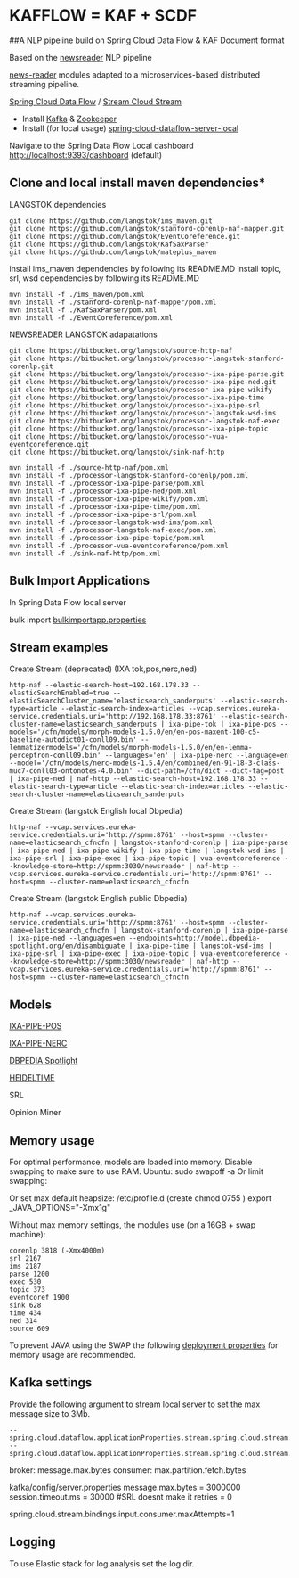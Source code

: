 # KAFFLOW = KAF + SCDF
##A NLP pipeline build on Spring Cloud Data Flow & KAF Document format
 
Based on the [newsreader](http://www.newsreader-project.eu/) NLP pipeline

[news-reader](http://www.newsreader-project.eu/) modules adapted to a microservices-based distributed streaming pipeline. 

[Spring Cloud Data Flow](https://cloud.spring.io/spring-cloud-dataflow/) / [Stream Cloud Stream](http://docs.spring.io/spring-cloud-stream/docs/current-SNAPSHOT/reference/htmlsingle/) 


- Install [Kafka](https://kafka.apache.org/) & [Zookeeper](https://zookeeper.apache.org/)
- Install (for local usage) [spring-cloud-dataflow-server-local](https://github.com/spring-cloud/spring-cloud-dataflow/tree/master/spring-cloud-dataflow-server-local)

Navigate to the Spring Data Flow Local dashboard [http://localhost:9393/dashboard](http://localhost:9393/dashboard) (default)

## Clone and local install maven dependencies* ##

LANGSTOK dependencies

	git clone https://github.com/langstok/ims_maven.git
	git clone https://github.com/langstok/stanford-corenlp-naf-mapper.git
	git clone https://github.com/langstok/EventCoreference.git
	git clone https://github.com/langstok/KafSaxParser
	git clone https://github.com/langstok/mateplus_maven

install ims_maven dependencies by following its README.MD
install topic, srl, wsd dependencies by following its README.MD


	mvn install -f ./ims_maven/pom.xml 
	mvn install -f ./stanford-corenlp-naf-mapper/pom.xml
	mvn install -f ./KafSaxParser/pom.xml
	mvn install -f ./EventCoreference/pom.xml 


NEWSREADER LANGSTOK adapatations

    git clone https://bitbucket.org/langstok/source-http-naf
    git clone https://bitbucket.org/langstok/processor-langstok-stanford-corenlp.git
    git clone https://bitbucket.org/langstok/processor-ixa-pipe-parse.git
    git clone https://bitbucket.org/langstok/processor-ixa-pipe-ned.git
    git clone https://bitbucket.org/langstok/processor-ixa-pipe-wikify
    git clone https://bitbucket.org/langstok/processor-ixa-pipe-time
    git clone https://bitbucket.org/langstok/processor-ixa-pipe-srl
    git clone https://bitbucket.org/langstok/processor-langstok-wsd-ims
    git clone https://bitbucket.org/langstok/processor-langstok-naf-exec
    git clone https://bitbucket.org/langstok/processor-ixa-pipe-topic
	git clone https://bitbucket.org/langstok/processor-vua-eventcoreference.git
    git clone https://bitbucket.org/langstok/sink-naf-http

    mvn install -f ./source-http-naf/pom.xml
	mvn install -f ./processor-langstok-stanford-corenlp/pom.xml
    mvn install -f ./processor-ixa-pipe-parse/pom.xml
    mvn install -f ./processor-ixa-pipe-ned/pom.xml
    mvn install -f ./processor-ixa-pipe-wikify/pom.xml
    mvn install -f ./processor-ixa-pipe-time/pom.xml
    mvn install -f ./processor-ixa-pipe-srl/pom.xml
    mvn install -f ./processor-langstok-wsd-ims/pom.xml
    mvn install -f ./processor-langstok-naf-exec/pom.xml
	mvn install -f ./processor-ixa-pipe-topic/pom.xml
	mvn install -f ./processor-vua-eventcoreference/pom.xml
    mvn install -f ./sink-naf-http/pom.xml


## Bulk Import Applications ##

In Spring Data Flow local server

   bulk import [bulkimportapp.properties](bulkimportapp.properties)

## Stream examples ##

Create Stream (deprecated) (IXA tok,pos,nerc,ned)

	http-naf --elastic-search-host=192.168.178.33 --elasticSearchEnabled=true --elasticSearchCluster_name='elasticsearch_sanderputs' --elastic-search-type=article --elastic-search-index=articles --vcap.services.eureka-service.credentials.uri='http://192.168.178.33:8761' --elastic-search-cluster-name=elasticsearch_sanderputs | ixa-pipe-tok | ixa-pipe-pos --models='/cfn/models/morph-models-1.5.0/en/en-pos-maxent-100-c5-baseline-autodict01-conll09.bin' --lemmatizermodels='/cfn/models/morph-models-1.5.0/en/en-lemma-perceptron-conll09.bin' --languages='en' | ixa-pipe-nerc --language=en --model='/cfn/models/nerc-models-1.5.4/en/combined/en-91-18-3-class-muc7-conll03-ontonotes-4.0.bin' --dict-path=/cfn/dict --dict-tag=post | ixa-pipe-ned | naf-http --elastic-search-host=192.168.178.33 --elastic-search-type=article --elastic-search-index=articles --elastic-search-cluster-name=elasticsearch_sanderputs

Create Stream (langstok English local Dbpedia)

    http-naf --vcap.services.eureka-service.credentials.uri='http://spmm:8761' --host=spmm --cluster-name=elasticsearch_cfncfn | langstok-stanford-corenlp | ixa-pipe-parse | ixa-pipe-ned | ixa-pipe-wikify | ixa-pipe-time | langstok-wsd-ims | ixa-pipe-srl | ixa-pipe-exec | ixa-pipe-topic | vua-eventcoreference --knowledge-store=http://spmm:3030/newsreader | naf-http --vcap.services.eureka-service.credentials.uri='http://spmm:8761' --host=spmm --cluster-name=elasticsearch_cfncfn

Create Stream (langstok English public Dbpedia)

    http-naf --vcap.services.eureka-service.credentials.uri='http://spmm:8761' --host=spmm --cluster-name=elasticsearch_cfncfn | langstok-stanford-corenlp | ixa-pipe-parse | ixa-pipe-ned --languages=en --endpoints=http://model.dbpedia-spotlight.org/en/disambiguate | ixa-pipe-time | langstok-wsd-ims | ixa-pipe-srl | ixa-pipe-exec | ixa-pipe-topic | vua-eventcoreference --knowledge-store=http://spmm:3030/newsreader | naf-http --vcap.services.eureka-service.credentials.uri='http://spmm:8761' --host=spmm --cluster-name=elasticsearch_cfncfn
    
## Models ##

[IXA-PIPE-POS](https://github.com/ixa-ehu/ixa-pipe-pos) 

[IXA-PIPE-NERC](https://github.com/ixa-ehu/ixa-pipe-nerc)

[DBPEDIA Spotlight](http://spotlight.sztaki.hu/downloads/latest_models)

[HEIDELTIME](https://github.com/HeidelTime/heideltime)

SRL

Opinion Miner

## Memory usage ##
For optimal performance, models are loaded into memory.
Disable swapping to make sure to use RAM. Ubuntu: sudo swapoff -a
Or limit swapping: 

Or set max default heapsize:
/etc/profile.d (create chmod 0755 <file>)
export _JAVA_OPTIONS="-Xmx1g"


Without max memory settings, the modules use (on a 16GB + swap machine):

    corenlp 3818 (-Xmx4000m)
    srl 2167
    ims 2187
    parse 1200
    exec 530
    topic 373
    eventcoref 1900
    sink 628
    time 434
    ned 314
    source 609 

To prevent JAVA using the SWAP the following [deployment properties](deployment.properties) for memory usage are recommended.

## Kafka settings ##
Provide the following argument to stream local server to set the max message size to 3Mb.
    
    --spring.cloud.dataflow.applicationProperties.stream.spring.cloud.stream.kafka.binder.configuration.max.request.size=3000000
    --spring.cloud.dataflow.applicationProperties.stream.spring.cloud.stream.bindings.input.consumer.maxAttempts=1


broker: message.max.bytes
consumer: max.partition.fetch.bytes

kafka/config/server.properties
message.max.bytes = 3000000
session.timeout.ms = 30000 #SRL doesnt make it
retries = 0

spring.cloud.stream.bindings.input.consumer.maxAttempts=1

## Logging ##
To use Elastic stack for log analysis set the log dir.
